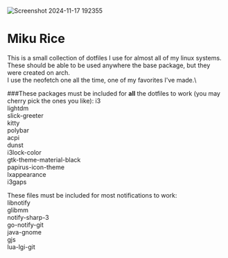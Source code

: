 
![Screenshot 2024-11-17 192355](https://github.com/user-attachments/assets/e4a116ce-9556-4574-8e62-8e90cdaf707f)
# Miku Rice
This is a small collection of dotfiles I use for almost all of my linux systems. These should be able to be used anywhere the base package, but they were created on arch.\
I use the neofetch one all the time, one of my favorites I've made.\

###These packages must be included for **all** the dotfiles to work (you may cherry pick the ones you like):
i3\
lightdm\
slick-greeter\
kitty\
polybar\
acpi\
dunst\
i3lock-color\
gtk-theme-material-black\
papirus-icon-theme\
lxappearance\
i3gaps

These files must be included for most notifications to work:\
libnotify\
glibmm\
notify-sharp-3\
go-notify-git\
java-gnome\
gjs\
lua-lgi-git
